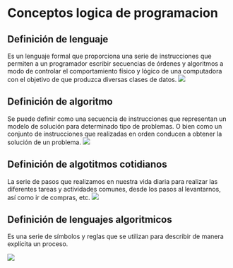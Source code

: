 # Conceptos logica de programacion 
 
## Definición de lenguaje
Es un lenguaje formal que proporciona una serie de instrucciones que permiten a un programador escribir secuencias de órdenes y algoritmos a modo de controlar el comportamiento físico y lógico de una computadora con el objetivo de que produzca diversas clases de datos.
![](https://concepto.de/wp-content/uploads/2018/09/lenguaje-de-programacion-e1537467091526.jpg)

## Definición de algoritmo
Se puede definir como una secuencia de instrucciones que representan un modelo de solución para determinado tipo de problemas. O bien como un conjunto de instrucciones que realizadas en orden conducen a obtener la solución de un problema.
![](https://i.pinimg.com/236x/04/2c/b2/042cb2b91d9dc9e1c4889ddef16fea42.jpg)

## Definición de algotitmos cotidianos
La serie de pasos que realizamos en nuestra vida diaria para realizar las diferentes tareas y actividades comunes, desde los pasos al levantarnos, así como ir de compras, etc.
![](https://i.pinimg.com/originals/69/82/ab/6982abe484c9cc6d63177c9b3e0a8579.jpg)

## Definición de lenguajes algoritmicos
Es una serie de símbolos y reglas que se utilizan para describir de manera explícita un proceso.

![](http://images.slideplayer.es/2/165854/slides/slide_10.jpg)
